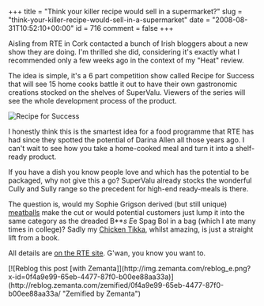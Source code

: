 +++
title = "Think your killer recipe would sell in a supermarket?"
slug = "think-your-killer-recipe-would-sell-in-a-supermarket"
date = "2008-08-31T10:52:10+00:00"
id = 716
comment = false
+++

Aisling from RTE in Cork contacted a bunch of Irish bloggers about a new show they are doing. I'm thrilled she did, considering it's exactly what I recommended only a few weeks ago in the context of my "Heat" review.

The idea is simple, it's a 6 part competition show called Recipe for Success that will see 15 home cooks battle it out to have their own gastronomic creations stocked on the shelves of SuperValu. Viewers of the series will see the whole development process of the product.

![](http://www.rte.ie/tv/recipeforsuccess/images/recipeforsuccess.jpg "Recipe for Success")

I honestly think this is the smartest idea for a food programme that RTE has had since they spotted the potential of Darina Allen all those years ago. I can't wait to see how you take a home-cooked meal and turn it into a shelf-ready product.

If you have a dish you know people love and which has the potential to be packaged, why not give this a go? SuperValu already stocks the wonderful Cully and Sully range so the precedent for high-end ready-meals is there.

The question is, would my Sophie Grigson derived (but still unique) [meatballs](http://conoroneill.com/2005/09/19/meatballs-in-tomato-sauce/) make the cut or would potential customers just lump it into the same category as the dreaded B***s E*e Spag Bol in a bag (which I ate many times in college)? Sadly my [Chicken Tikka](http://conoroneill.com/2006/10/13/conors-ultra-secret-chicken-tikka-masala-recipe/), whilst amazing, is just a straight lift from a book.

All details are [on the RTE site](http://www.rte.ie/tv/recipeforsuccess/). G'wan, you know you want to.
<div class="zemanta-pixie" style="margin-top: 10px; height: 15px;">[![Reblog this post [with Zemanta]](http://img.zemanta.com/reblog_e.png?x-id=0f4a9e99-65eb-4477-87f0-b00ee88aa33a)](http://reblog.zemanta.com/zemified/0f4a9e99-65eb-4477-87f0-b00ee88aa33a/ "Zemified by Zemanta")</div>
